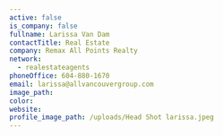 ```yaml
---
active: false
is_company: false
fullname: Larissa Van Dam
contactTitle: Real Estate
company: Remax All Points Realty
network:
  - realestateagents
phoneOffice: 604-880-1670
email: larissa@allvancouvergroup.com
image_path:
color:
website:
profile_image_path: /uploads/Head Shot larissa.jpeg
---
```




